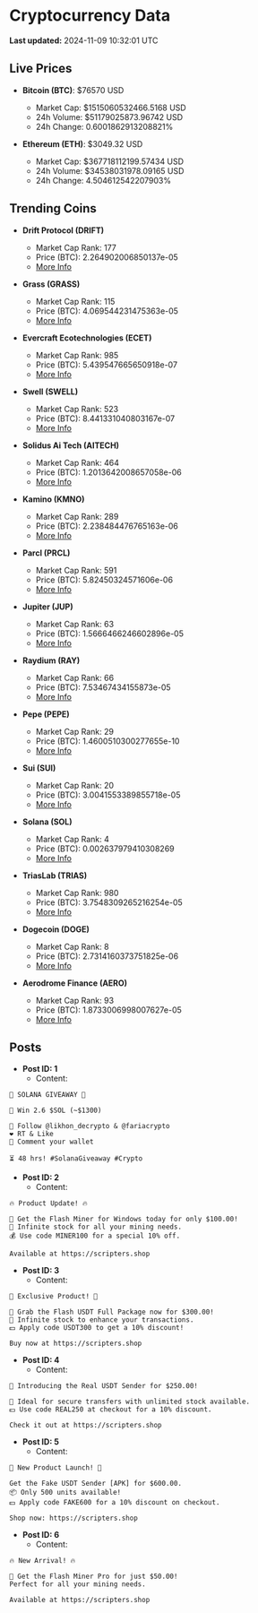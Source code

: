 # Cryptocurrency Data

**Last updated:** 2024-11-09 10:32:01 UTC

## Live Prices
- **Bitcoin (BTC)**: $76570 USD
  - Market Cap: $1515060532466.5168 USD
  - 24h Volume: $51179025873.96742 USD
  - 24h Change: 0.6001862913208821%

- **Ethereum (ETH)**: $3049.32 USD
  - Market Cap: $367718112199.57434 USD
  - 24h Volume: $34538031978.09165 USD
  - 24h Change: 4.504612542207903%

## Trending Coins
- **Drift Protocol (DRIFT)**
  - Market Cap Rank: 177
  - Price (BTC): 2.264902006850137e-05
  - [More Info](https://www.coingecko.com/en/coins/drift-protocol)

- **Grass (GRASS)**
  - Market Cap Rank: 115
  - Price (BTC): 4.069544231475363e-05
  - [More Info](https://www.coingecko.com/en/coins/grass)

- **Evercraft Ecotechnologies (ECET)**
  - Market Cap Rank: 985
  - Price (BTC): 5.439547665650918e-07
  - [More Info](https://www.coingecko.com/en/coins/evercraft-ecotechnologies)

- **Swell (SWELL)**
  - Market Cap Rank: 523
  - Price (BTC): 8.441331040803167e-07
  - [More Info](https://www.coingecko.com/en/coins/swell-network)

- **Solidus Ai Tech (AITECH)**
  - Market Cap Rank: 464
  - Price (BTC): 1.2013642008657058e-06
  - [More Info](https://www.coingecko.com/en/coins/solidus-ai-tech)

- **Kamino (KMNO)**
  - Market Cap Rank: 289
  - Price (BTC): 2.238484476765163e-06
  - [More Info](https://www.coingecko.com/en/coins/kamino)

- **Parcl (PRCL)**
  - Market Cap Rank: 591
  - Price (BTC): 5.82450324571606e-06
  - [More Info](https://www.coingecko.com/en/coins/parcl)

- **Jupiter (JUP)**
  - Market Cap Rank: 63
  - Price (BTC): 1.5666466246602896e-05
  - [More Info](https://www.coingecko.com/en/coins/jupiter)

- **Raydium (RAY)**
  - Market Cap Rank: 66
  - Price (BTC): 7.53467434155873e-05
  - [More Info](https://www.coingecko.com/en/coins/raydium)

- **Pepe (PEPE)**
  - Market Cap Rank: 29
  - Price (BTC): 1.4600510300277655e-10
  - [More Info](https://www.coingecko.com/en/coins/pepe)

- **Sui (SUI)**
  - Market Cap Rank: 20
  - Price (BTC): 3.0041553389855718e-05
  - [More Info](https://www.coingecko.com/en/coins/sui)

- **Solana (SOL)**
  - Market Cap Rank: 4
  - Price (BTC): 0.002637979410308269
  - [More Info](https://www.coingecko.com/en/coins/solana)

- **TriasLab (TRIAS)**
  - Market Cap Rank: 980
  - Price (BTC): 3.7548309265216254e-05
  - [More Info](https://www.coingecko.com/en/coins/trias-token)

- **Dogecoin (DOGE)**
  - Market Cap Rank: 8
  - Price (BTC): 2.7314160373751825e-06
  - [More Info](https://www.coingecko.com/en/coins/dogecoin)

- **Aerodrome Finance (AERO)**
  - Market Cap Rank: 93
  - Price (BTC): 1.8733006998007627e-05
  - [More Info](https://www.coingecko.com/en/coins/aerodrome-finance)

## Posts
- **Post ID: 1**
  - Content:
```
🚀 SOLANA GIVEAWAY 🚀

🎁 Win 2.6 $SOL (~$1300)

🤝 Follow @likhon_decrypto & @fariacrypto
❤️ RT & Like
💬 Comment your wallet

⏳ 48 hrs! #SolanaGiveaway #Crypto
```

- **Post ID: 2**
  - Content:
```
🔥 Product Update! 🔥

🚀 Get the Flash Miner for Windows today for only $100.00!
🔋 Infinite stock for all your mining needs.
💰 Use code MINER100 for a special 10% off.

Available at https://scripters.shop
```

- **Post ID: 3**
  - Content:
```
🎁 Exclusive Product! 🎁

💸 Grab the Flash USDT Full Package now for $300.00!
🎉 Infinite stock to enhance your transactions.
💵 Apply code USDT300 to get a 10% discount!

Buy now at https://scripters.shop
```

- **Post ID: 4**
  - Content:
```
💎 Introducing the Real USDT Sender for $250.00!

💼 Ideal for secure transfers with unlimited stock available.
💵 Use code REAL250 at checkout for a 10% discount.

Check it out at https://scripters.shop
```

- **Post ID: 5**
  - Content:
```
🚀 New Product Launch! 🚀

Get the Fake USDT Sender [APK] for $600.00.
📦 Only 500 units available!
💵 Apply code FAKE600 for a 10% discount on checkout.

Shop now: https://scripters.shop
```

- **Post ID: 6**
  - Content:
```
🔥 New Arrival! 🔥

💸 Get the Flash Miner Pro for just $50.00!
Perfect for all your mining needs.

Available at https://scripters.shop
```

